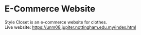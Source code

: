 # E-Commerce Website
Style Closet is an e-commerce website for clothes.<br>
Live website: https://unm08.jupiter.nottingham.edu.my/index.html
